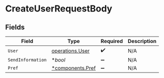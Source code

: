 # CreateUserRequestBody


## Fields

| Field                                               | Type                                                | Required                                            | Description                                         |
| --------------------------------------------------- | --------------------------------------------------- | --------------------------------------------------- | --------------------------------------------------- |
| `User`                                              | [operations.User](../../models/operations/user.md)  | :heavy_check_mark:                                  | N/A                                                 |
| `SendInformation`                                   | **bool*                                             | :heavy_minus_sign:                                  | N/A                                                 |
| `Pref`                                              | [*components.Pref](../../models/components/pref.md) | :heavy_minus_sign:                                  | N/A                                                 |